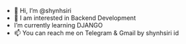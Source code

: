 - 👋 Hi, I’m @shynhsiri
- 👀 I am interested in Backend Development
- I’m currently learning DJANGO
- 📫 You can reach me on Telegram & Gmail by shynhsiri id  

<!---
shynhsiri/shynhsiri is a ✨ special ✨ repository because its `README.md` (this file) appears on your GitHub profile.
You can click the Preview link to take a look at your changes.
--->
